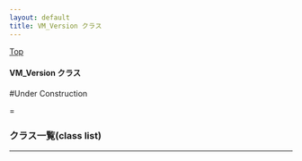 ```yaml
---
layout: default
title: VM_Version クラス 
---
```

[Top](../index.html)

#### VM_Version クラス 

#Under Construction


=


### クラス一覧(class list)



---
